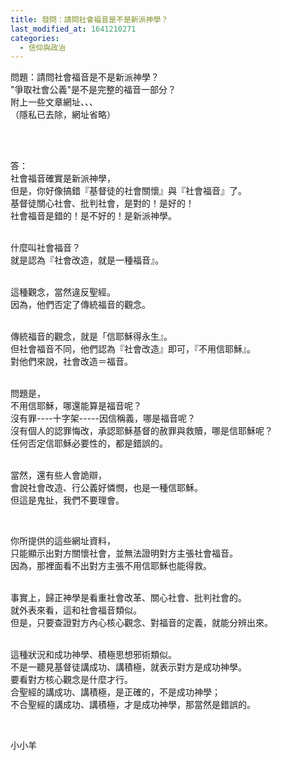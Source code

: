 ```yaml
---
title: 發問：請問社會福音是不是新派神學？
last_modified_at: 1641210271
categories:
  - 信仰與政治
---
```


<p>問題：請問社會福音是不是新派神學？<br>
"爭取社會公義"是不是完整的福音一部分？<br>
附上一些文章網址、、、<br>
（隱私已去除，網址省略）</p>

<p>&nbsp;</p>

<p><br>
答：<br>
社會福音確實是新派神學，<br>
但是，你好像搞錯『基督徒的社會關懷』與『社會福音』了。<br>
基督徒關心社會、批判社會，是對的！是好的！<br>
社會福音是錯的！是不好的！是新派神學。<br>
&nbsp;</p>

<p>什麼叫社會福音？<br>
就是認為『社會改造，就是一種福音』。</p>

<p><br>
這種觀念，當然違反聖經。<br>
因為，他們否定了傳統福音的觀念。</p>

<p><br>
傳統福音的觀念，就是「信耶穌得永生』。<br>
但社會福音不同，他們認為『社會改造』即可，『不用信耶穌』。<br>
對他們來說，社會改造＝福音。</p>

<p><br>
問題是，<br>
不用信耶穌，哪還能算是福音呢？<br>
沒有罪----十字架-----因信稱義，哪是福音呢？<br>
沒有個人的認罪悔改，承認耶穌基督的赦罪與救贖，哪是信耶穌呢？<br>
任何否定信耶穌必要性的，都是錯誤的。</p>

<p><br>
當然，還有些人會詭辯，<br>
會說社會改造、行公義好憐憫，也是一種信耶穌。<br>
但這是鬼扯，我們不要理會。</p>

<p>&nbsp;</p>

<p>你所提供的這些網址資料，<br>
只能顯示出對方關懷社會，並無法證明對方主張社會福音。<br>
因為，那裡面看不出對方主張不用信耶穌也能得救。</p>

<p>&nbsp;<br>
事實上，歸正神學是看重社會改革、關心社會、批判社會的。<br>
就外表來看，這和社會福音類似。<br>
但是，只要查證對方內心核心觀念、對福音的定義，就能分辨出來。</p>

<p>&nbsp;<br>
這種狀況和成功神學、積極思想邪術類似。<br>
不是一聽見基督徒講成功、講積極，就表示對方是成功神學。<br>
要看對方核心觀念是什麼才行。<br>
合聖經的講成功、講積極，是正確的，不是成功神學；<br>
不合聖經的講成功、講積極，才是成功神學，那當然是錯誤的。</p>

<p>&nbsp;</p>

<p>小小羊</p>

<p>&nbsp;</p>

